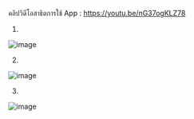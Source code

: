 คลิปวิดีโอสาธิตการใช้ App : https://youtu.be/nG37ogKLZ78


1.


![image](https://user-images.githubusercontent.com/60337933/155568532-6cb567b9-3bbe-441e-984c-e11b2aa53ada.png)

2.


![image](https://user-images.githubusercontent.com/60337933/155568681-16e45d87-811d-4743-8ab2-a916bc83d57b.png)


3.


![image](https://user-images.githubusercontent.com/60337933/155568840-94c2de01-48f2-476e-aa1d-89d3be95b3b4.png)




